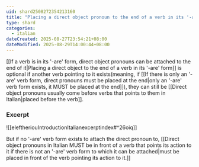 ```yaml
---
uid: shard2508272354213160
title: "Placing a direct object pronoun to the end of a verb in its '-are' form is optional if another verb pointing to it exists"
type: shard
categories:
  - italian
dateCreated: 2025-08-27T23:54:21+08:00
dateModified: 2025-08-29T14:00:44+08:00
---
```

[[If a verb is in its '-are' form, direct object pronouns can be attached to the end of it|Placing a direct object to the end of a verb in its '-are' form]] is optional if another verb pointing to it exists(meaning, if [[If there is only an '-are' verb form, direct pronouns must be placed at the end|only an '-are' verb form exists, it MUST be placed at the end]]), they can still be [[Direct object pronouns usually come before verbs that points to them in Italian|placed before the verb]].
### Excerpt
![[eleftheriouIntroductionItalianexcerptindex#^26oiq]]

But if no '-are' verb form exists to attach the direct pronoun to, [[Direct object pronouns in Italian MUST be in front of a verb that points its action to it if there is not an '-are' verb form to which it can be attached|must be placed in front of the verb pointing its action to it.]]